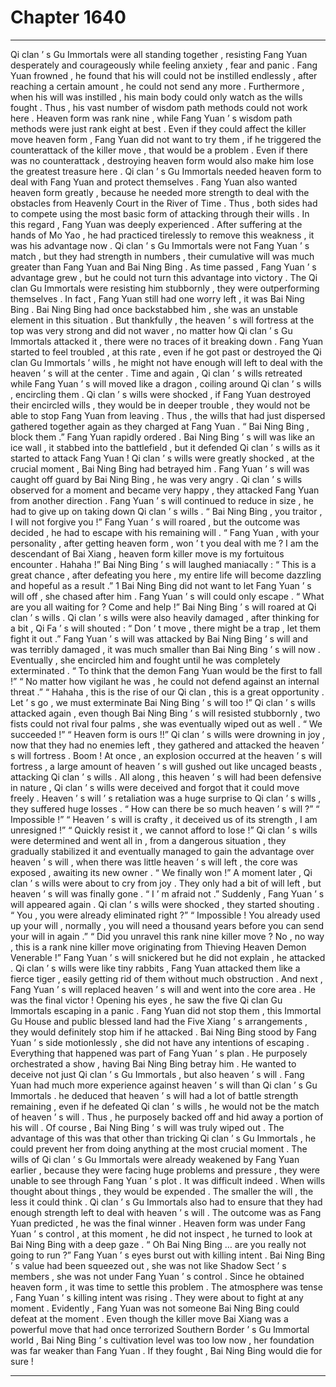 
# Chapter 1640


---

Qi clan ’ s Gu Immortals were all standing together , resisting Fang Yuan desperately and courageously while feeling anxiety , fear and panic .
Fang Yuan frowned , he found that his will could not be instilled endlessly , after reaching a certain amount , he could not send any more .
Furthermore , when his will was instilled , his main body could only watch as the wills fought . Thus , his vast number of wisdom path methods could not work here .
Heaven form was rank nine , while Fang Yuan ’ s wisdom path methods were just rank eight at best . Even if they could affect the killer move heaven form , Fang Yuan did not want to try them , if he triggered the counterattack of the killer move , that would be a problem . Even if there was no counterattack , destroying heaven form would also make him lose the greatest treasure here .
Qi clan ’ s Gu Immortals needed heaven form to deal with Fang Yuan and protect themselves . Fang Yuan also wanted heaven form greatly , because he needed more strength to deal with the obstacles from Heavenly Court in the River of Time .
Thus , both sides had to compete using the most basic form of attacking through their wills .
In this regard , Fang Yuan was deeply experienced . After suffering at the hands of Mo Yao , he had practiced tirelessly to remove this weakness , it was his advantage now .
Qi clan ’ s Gu Immortals were not Fang Yuan ’ s match , but they had strength in numbers , their cumulative will was much greater than Fang Yuan and Bai Ning Bing .
As time passed , Fang Yuan ’ s advantage grew , but he could not turn this advantage into victory . The Qi clan Gu Immortals were resisting him stubbornly , they were outperforming themselves .
In fact , Fang Yuan still had one worry left , it was Bai Ning Bing .
Bai Ning Bing had once backstabbed him , she was an unstable element in this situation .
But thankfully , the heaven ’ s will fortress at the top was very strong and did not waver , no matter how Qi clan ’ s Gu Immortals attacked it , there were no traces of it breaking down .
Fang Yuan started to feel troubled , at this rate , even if he got past or destroyed the Qi clan Gu Immortals ’ wills , he might not have enough will left to deal with the heaven ’ s will at the center .
Time and again , Qi clan ’ s wills retreated while Fang Yuan ’ s will moved like a dragon , coiling around Qi clan ’ s wills , encircling them .
Qi clan ’ s wills were shocked , if Fang Yuan destroyed their encircled wills , they would be in deeper trouble , they would not be able to stop Fang Yuan from leaving .
Thus , the wills that had just dispersed gathered together again as they charged at Fang Yuan .
“ Bai Ning Bing , block them .” Fang Yuan rapidly ordered .
Bai Ning Bing ’ s will was like an ice wall , it stabbed into the battlefield , but it defended Qi clan ’ s wills as it started to attack Fang Yuan !
Qi clan ’ s wills were greatly shocked , at the crucial moment , Bai Ning Bing had betrayed him .
Fang Yuan ’ s will was caught off guard by Bai Ning Bing , he was very angry .
Qi clan ’ s wills observed for a moment and became very happy , they attacked Fang Yuan from another direction .
Fang Yuan ’ s will continued to reduce in size , he had to give up on taking down Qi clan ’ s wills .
“ Bai Ning Bing , you traitor , I will not forgive you !” Fang Yuan ’ s will roared , but the outcome was decided , he had to escape with his remaining will .
“ Fang Yuan , with your personality , after getting heaven form , won ’ t you deal with me ? I am the descendant of Bai Xiang , heaven form killer move is my fortuitous encounter . Hahaha !” Bai Ning Bing ’ s will laughed maniacally : “ This is a great chance , after defeating you here , my entire life will become dazzling and hopeful as a result .”
1
Bai Ning Bing did not want to let Fang Yuan ’ s will off , she chased after him .
Fang Yuan ’ s will could only escape .
“ What are you all waiting for ? Come and help !” Bai Ning Bing ’ s will roared at Qi clan ’ s wills .
Qi clan ’ s wills were also heavily damaged , after thinking for a bit , Qi Fa ’ s will shouted : “ Don ’ t move , there might be a trap , let them fight it out .”
Fang Yuan ’ s will was attacked by Bai Ning Bing ’ s will and was terribly damaged , it was much smaller than Bai Ning Bing ’ s will now . Eventually , she encircled him and fought until he was completely exterminated .
“ To think that the demon Fang Yuan would be the first to fall !”
“ No matter how vigilant he was , he could not defend against an internal threat .”
“ Hahaha , this is the rise of our Qi clan , this is a great opportunity . Let ’ s go , we must exterminate Bai Ning Bing ’ s will too !”
Qi clan ’ s wills attacked again , even though Bai Ning Bing ’ s will resisted stubbornly , two fists could not rival four palms , she was eventually wiped out as well .
“ We succeeded !”
“ Heaven form is ours !!”
Qi clan ’ s wills were drowning in joy , now that they had no enemies left , they gathered and attacked the heaven ’ s will fortress .
Boom !
At once , an explosion occurred at the heaven ’ s will fortress , a large amount of heaven ’ s will gushed out like uncaged beasts , attacking Qi clan ’ s wills .
All along , this heaven ’ s will had been defensive in nature , Qi clan ’ s wills were deceived and forgot that it could move freely .
Heaven ’ s will ’ s retaliation was a huge surprise to Qi clan ’ s wills , they suffered huge losses .
“ How can there be so much heaven ’ s will ?”
“ Impossible !”
“ Heaven ’ s will is crafty , it deceived us of its strength , I am unresigned !”
“ Quickly resist it , we cannot afford to lose !”
Qi clan ’ s wills were determined and went all in , from a dangerous situation , they gradually stabilized it and eventually managed to gain the advantage over heaven ’ s will , when there was little heaven ’ s will left , the core was exposed , awaiting its new owner .
“ We finally won !” A moment later , Qi clan ’ s wills were about to cry from joy . They only had a bit of will left , but heaven ’ s will was finally gone .
“ I ’ m afraid not .” Suddenly , Fang Yuan ’ s will appeared again .
Qi clan ’ s wills were shocked , they started shouting .
“ You , you were already eliminated right ?”
“ Impossible ! You already used up your will , normally , you will need a thousand years before you can send your will in again .”
“ Did you unravel this rank nine killer move ? No , no way , this is a rank nine killer move originating from Thieving Heaven Demon Venerable !”
Fang Yuan ’ s will snickered but he did not explain , he attacked .
Qi clan ’ s wills were like tiny rabbits , Fang Yuan attacked them like a fierce tiger , easily getting rid of them without much obstruction .
And next , Fang Yuan ’ s will replaced heaven ’ s will and went into the core area .
He was the final victor !
Opening his eyes , he saw the five Qi clan Gu Immortals escaping in a panic .
Fang Yuan did not stop them , this Immortal Gu House and public blessed land had the Five Xiang ’ s arrangements , they would definitely stop him if he attacked .
Bai Ning Bing stood by Fang Yuan ’ s side motionlessly , she did not have any intentions of escaping .
Everything that happened was part of Fang Yuan ’ s plan .
He purposely orchestrated a show , having Bai Ning Bing betray him . He wanted to deceive not just Qi clan ’ s Gu Immortals , but also heaven ’ s will .
Fang Yuan had much more experience against heaven ’ s will than Qi clan ’ s Gu Immortals . he deduced that heaven ’ s will had a lot of battle strength remaining , even if he defeated Qi clan ’ s wills , he would not be the match of heaven ’ s will .
Thus , he purposely backed off and hid away a portion of his will .
Of course , Bai Ning Bing ’ s will was truly wiped out . The advantage of this was that other than tricking Qi clan ’ s Gu Immortals , he could prevent her from doing anything at the most crucial moment .
The wills of Qi clan ’ s Gu Immortals were already weakened by Fang Yuan earlier , because they were facing huge problems and pressure , they were unable to see through Fang Yuan ’ s plot .
It was difficult indeed .
When wills thought about things , they would be expended . The smaller the will , the less it could think . Qi clan ’ s Gu Immortals also had to ensure that they had enough strength left to deal with heaven ’ s will .
The outcome was as Fang Yuan predicted , he was the final winner .
Heaven form was under Fang Yuan ’ s control , at this moment , he did not inspect , he turned to look at Bai Ning Bing with a deep gaze .
“ Oh Bai Ning Bing … are you really not going to run ?” Fang Yuan ’ s eyes burst out with killing intent .
Bai Ning Bing ’ s value had been squeezed out , she was not like Shadow Sect ’ s members , she was not under Fang Yuan ’ s control .
Since he obtained heaven form , it was time to settle this problem .
The atmosphere was tense , Fang Yuan ’ s killing intent was rising .
They were about to fight at any moment .
Evidently , Fang Yuan was not someone Bai Ning Bing could defeat at the moment . Even though the killer move Bai Xiang was a powerful move that had once terrorized Southern Border ’ s Gu Immortal world , Bai Ning Bing ’ s cultivation level was too low now , her foundation was far weaker than Fang Yuan .
If they fought , Bai Ning Bing would die for sure !

---

